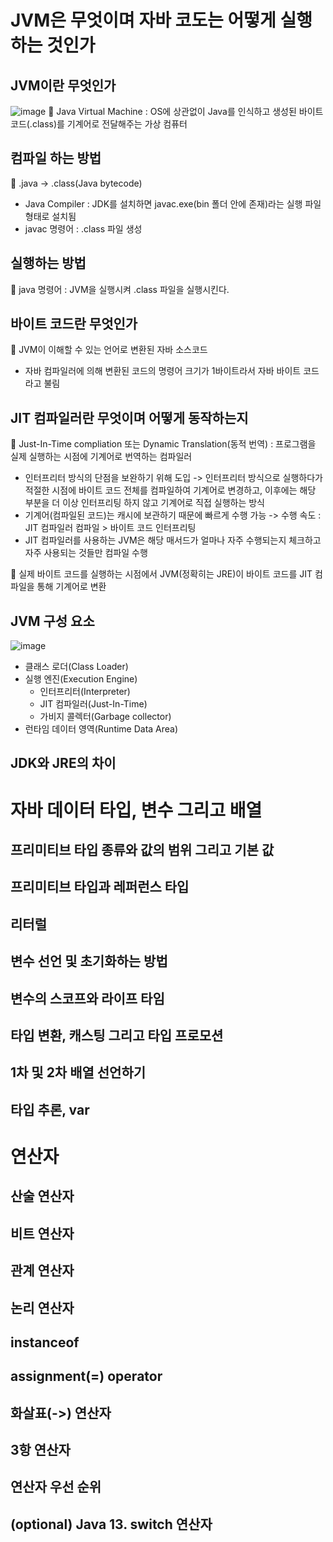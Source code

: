 # JVM은 무엇이며 자바 코도는 어떻게 실행하는 것인가
## JVM이란 무엇인가
![image](https://img1.daumcdn.net/thumb/R1280x0/?scode=mtistory2&fname=https%3A%2F%2Fblog.kakaocdn.net%2Fdn%2F0kg24%2Fbtq4YOOQH4J%2FEF2ISOpkYA36a1flwtLEmK%2Fimg.png)
🚀 Java Virtual Machine : OS에 상관없이 Java를 인식하고 생성된 바이트 코드(.class)를 기계어로 전달해주는 가상 컴퓨터

## 컴파일 하는 방법
🚀 .java -> .class(Java bytecode)
* Java Compiler : JDK를 설치하면 javac.exe(bin 폴더 안에 존재)라는 실행 파일 형태로 설치됨
* javac 명령어 : .class 파일 생성

## 실행하는 방법
🚀 java 명령어 : JVM을 실행시켜 .class 파일을 실행시킨다.

## 바이트 코드란 무엇인가
🚀 JVM이 이해할 수 있는 언어로 변환된 자바 소스코드

* 자바 컴파일러에 의해 변환된 코드의 명령어 크기가 1바이트라서 자바 바이트 코드라고 불림

## JIT 컴파일러란 무엇이며 어떻게 동작하는지
🚀 Just-In-Time compliation 또는 Dynamic Translation(동적 번역) : 프로그램을 실제 실행하는 시점에 기계어로 번역하는 컴파일러

* 인터프리터 방식의 단점을 보완하기 위해 도입 -> 인터프리터 방식으로 실행하다가 적절한 시점에 바이트 코드 전체를 컴파일하여 기계어로 변경하고, 이후에는 해당  부분을 더 이상 인터프리팅 하지 않고 기계어로 직접 실행하는 방식
* 기계어(컴파일된 코드)는 캐시에 보관하기 때문에 빠르게 수행 가능 -> 수행 속도 : JIT 컴파일러 컴파일 > 바이트 코드 인터프리팅
* JIT 컴파일러를 사용하는 JVM은 해당 매서드가 얼마나 자주 수행되는지 체크하고 자주 사용되는 것들만 컴파일 수행

🌱 실제 바이트 코드를 실행하는 시점에서 JVM(정확히는 JRE)이 바이트 코드를 JIT 컴파일을 통해 기계어로 변환

## JVM 구성 요소
![image](https://img1.daumcdn.net/thumb/R1280x0/?scode=mtistory2&fname=https%3A%2F%2Fblog.kakaocdn.net%2Fdn%2FtclVx%2Fbtq4Xfml6Dy%2Fnzb5xxlGG1fr5iBGUMv77K%2Fimg.png)

* 클래스 로더(Class Loader)
* 실행 엔진(Execution Engine)
  * 인터프리터(Interpreter)
  * JIT 컴파일러(Just-In-Time)
  * 가비지 콜렉터(Garbage collector)
* 런타임 데이터 영역(Runtime Data Area)

## JDK와 JRE의 차이

# 자바 데이터 타입, 변수 그리고 배열
## 프리미티브 타입 종류와 값의 범위 그리고 기본 값
## 프리미티브 타입과 레퍼런스 타입
## 리터럴
## 변수 선언 및 초기화하는 방법
## 변수의 스코프와 라이프 타임
## 타입 변환, 캐스팅 그리고 타입 프로모션
## 1차 및 2차 배열 선언하기
## 타입 추론, var

# 연산자
## 산술 연산자
## 비트 연산자
## 관계 연산자
## 논리 연산자
## instanceof
## assignment(=) operator
## 화살표(->) 연산자
## 3항 연산자
## 연산자 우선 순위
## (optional) Java 13. switch 연산자
